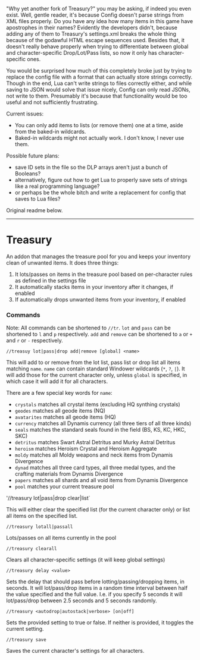 "Why yet another fork of Treasury?" you may be asking, if indeed you even exist. Well, gentle reader, it's because Config doesn't parse strings from XML files properly. Do you have any idea how many items in this game have apostrophes in their names? Evidently the developers didn't, because adding any of them to Treasury's settings.xml breaks the whole thing because of the godawful HTML escape sequences used. Besides that, it doesn't really behave properly when trying to differentiate between global and character-specific Drop/Lot/Pass lists, so now it only has character-specific ones.

You would be surprised how much of this completely broke just by trying to replace the config file with a format that can actually store strings correctly. Though in the end, Lua can't write strings to files correctly either, and while saving to JSON would solve that issue nicely, Config can only read JSONs, not write to them. Presumably it's because that functionality would be too useful and not sufficiently frustrating.

Current issues:
* You can only add items to lists (or remove them) one at a time, aside from the baked-in wildcards.
* Baked-in wildcards might not actually work. I don't know, I never use them.

Possible future plans:
* save ID sets in the file so the DLP arrays aren't just a bunch of Booleans?
* alternatively, figure out how to get Lua to properly save sets of strings like a real programming language?
* or perhaps be the whole bitch and write a replacement for config that saves to Lua files?



Original readme below.

--------------------------------------------------------------------------------------------------------------------------


# Treasury

An addon that manages the treasure pool for you and keeps your inventory clean of unwanted items. It does three things:
1. It lots/passes on items in the treasure pool based on per-character rules as defined in the settings file
2. It automatically stacks items in your inventory after it changes, if enabled
3. If automatically drops unwanted items from your inventory, if enabled

### Commands

Note:
All commands can be shortened to `//tr`. `lot` and `pass` can be shortened to `l` and `p` respectively. `add` and `remove` can be shortened to `a` or `+` and `r` or `-` respectively.

`//treasuy lot|pass|drop add|remove [global] <name>`

This will add to or remove from the lot list, pass list or drop list all items matching `name`. `name` can contain standard Windower wildcards (`*`, `?`, `|`). It will add those for the current character only, unless `global` is specified, in which case it will add it for all characters.

There are a few special key words for `name`:
* `crystals` matches all crystal items (excluding HQ synthing crystals)
* `geodes` matches all geode items (NQ)
* `avatarites` matches all geode items (HQ)
* `currency` matches all Dynamis currency (all three tiers of all three kinds)
* `seals` matches the standard seals found in the field (BS, KS, KC, HKC, SKC)
* `detritus` matches Swart Astral Detritus and Murky Astral Detritus
* `heroism` matches Heroism Crystal and Heroism Aggregate
* `moldy` matches all Moldy weapons and neck items from Dynamis Divergence
* `dynad` matches all three card types, all three medal types, and the crafting materials from Dynamis Divergence
* `papers` matches all shards and all void items from Dynamis Divergence
* `pool` matches your current treasure pool

'//treasury lot|pass|drop clear|list`

This will either clear the specified list (for the current character only) or list all items on the specified list.

`//treasury lotall|passall`

Lots/passes on all items currently in the pool

`//treasury clearall`

Clears all character-specific settings (it will keep global settings)

`//treasury delay <value>`

Sets the delay that should pass before lotting/passing/dropping items, in seconds. It will lot/pass/drop items in a random time interval between half the value specified and the full value. I.e. if you specify 5 seconds it will lot/pass/drop between 2.5 seconds and 5 seconds randomly.

`//treasury <autodrop|autostack|verbose> [on|off]`

Sets the provided setting to true or false. If neither is provided, it toggles the current setting.

`//treasury save`

Saves the current character's settings for all characters.
